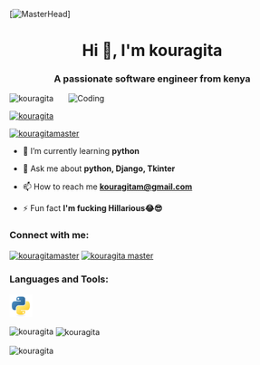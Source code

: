 
[![MasterHead](https://tenor.com/en-GB/view/test-typing-codes-gif-15828752)]
<h1 align="center">Hi 👋, I'm kouragita</h1>
<h3 align="center">A passionate software engineer from kenya</h3>
<img align="right" alt="Coding" width="400" src="https://cdn.dribbble.com/users/1162077/screenshots/3848914/programmer.gif">

<p align="left"> <img src="https://komarev.com/ghpvc/?username=kouragita&label=Profile%20views&color=0e75b6&style=flat" alt="kouragita" /> </p>

<p align="left"> <a href="https://github.com/ryo-ma/github-profile-trophy"><img src="https://github-profile-trophy.vercel.app/?username=kouragita" alt="kouragita" /></a> </p>

<p align="left"> <a href="https://twitter.com/kouragitamaster" target="blank"><img src="https://img.shields.io/twitter/follow/kouragitamaster?logo=twitter&style=for-the-badge" alt="kouragitamaster" /></a> </p>

- 🌱 I’m currently learning **python**

- 💬 Ask me about **python, Django, Tkinter**

- 📫 How to reach me **kouragitam@gmail.com**

- ⚡ Fun fact **I'm fucking Hillarious😂😎**

<h3 align="left">Connect with me:</h3>
<p align="left">
<a href="https://twitter.com/kouragitamaster" target="blank"><img align="center" src="https://raw.githubusercontent.com/rahuldkjain/github-profile-readme-generator/master/src/images/icons/Social/twitter.svg" alt="kouragitamaster" height="30" width="40" /></a>
<a href="https://fb.com/kouragita master" target="blank"><img align="center" src="https://raw.githubusercontent.com/rahuldkjain/github-profile-readme-generator/master/src/images/icons/Social/facebook.svg" alt="kouragita master" height="30" width="40" /></a>
</p>

<h3 align="left">Languages and Tools:</h3>
<p align="left"> <a href="https://www.python.org" target="_blank" rel="noreferrer"> <img src="https://raw.githubusercontent.com/devicons/devicon/master/icons/python/python-original.svg" alt="python" width="40" height="40"/> </a> </p>

<p><img align="left" src="https://github-readme-stats.vercel.app/api/top-langs?username=kouragita&show_icons=true&locale=en&layout=compact" alt="kouragita" /></p>

<p>&nbsp;<img align="center" src="https://github-readme-stats.vercel.app/api?username=kouragita&show_icons=true&locale=en" alt="kouragita" /></p>

<p><img align="center" src="https://github-readme-streak-stats.herokuapp.com/?user=kouragita&" alt="kouragita" /></p>
